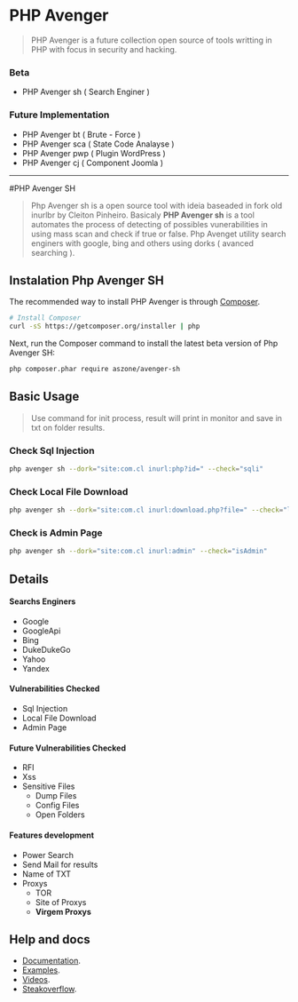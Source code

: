 # PHP Avenger

> PHP Avenger is a future collection open source of tools writting in PHP with focus in security and hacking.

### Beta

* PHP Avenger sh ( Search Enginer )

### Future Implementation

* PHP Avenger bt ( Brute - Force )
* PHP Avenger sca ( State Code Analayse )
* PHP Avenger pwp ( Plugin WordPress )
* PHP Avenger cj ( Component Joomla )

***
#PHP Avenger SH

> Php Avenger sh is a open source tool with ideia baseaded in fork old inurlbr by Cleiton Pinheiro. Basicaly **PHP Avenger sh** is a tool automates the process of detecting of possibles vunerabilities in using mass scan and check if true or false. Php Avenget utility search enginers with google, bing and others using dorks ( avanced searching ).

## Instalation Php Avenger SH

The recommended way to install PHP Avenger is through
[Composer](http://getcomposer.org).

```bash
# Install Composer
curl -sS https://getcomposer.org/installer | php
```

Next, run the Composer command to install the latest beta version of Php Avenger SH:

```bash
php composer.phar require aszone/avenger-sh
```
## Basic Usage

> Use command for init process, result will print in monitor and save in txt on folder results. 

### Check Sql Injection
```bash
php avenger sh --dork="site:com.cl inurl:php?id=" --check="sqli"
```

### Check Local File Download
```bash
php avenger sh --dork="site:com.cl inurl:download.php?file=" --check="lfd"
```

### Check is Admin Page
```bash
php avenger sh --dork="site:com.cl inurl:admin" --check="isAdmin"
```
## Details

#### Searchs Enginers
* Google
* GoogleApi
* Bing
* DukeDukeGo
* Yahoo
* Yandex

#### Vulnerabilities Checked
* Sql Injection
* Local File Download
* Admin Page

#### Future Vulnerabilities Checked
* RFI
* Xss
* Sensitive Files
    * Dump Files
    * Config Files
    * Open Folders

#### Features development
* Power Search
* Send Mail for results
* Name of TXT
* Proxys
    * TOR
    * Site of Proxys
    * **Virgem Proxys**
    
## Help and docs
* [Documentation](http://phpavenger.aszone.com.br).
* [Examples](http://phpavenger.aszone.com.br/examples).
* [Videos](http://youtube.com/aszone).
* [Steakoverflow](http://phpavenger.aszone.com.br).

